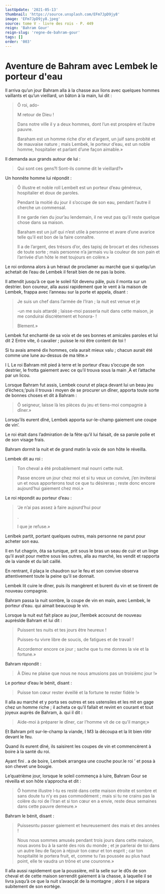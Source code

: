 ```yaml
---
lastUpdate: '2021-05-13'
thumbnail: 'https://source.unsplash.com/EFm7JpD9jy8'
image: 'EFm7JpD9jy8.jpeg'
source: tome V - livre des rois - P. 449
reign: 'Bahram Gour'
reign-slug: 'regne-de-bahram-gour'
tags: []
order: '003'
---
```


# Aventure de Bahram avec Lembek le porteur d'eau

Il arriva qu’un jour Bahram alla à la chasse aux lions avec quelques hommes vaillants et qu’un vieillard, un bâton à la main, lui dit :

> Ô roi, ado-
>
> M retour de Dieu !
>
> Dans notre ville il y a deux hommes, dont l’un est prospère et l’autre pauvre.
>
> Baraham est un homme riche d’or et d’argent, un juif sans probité et de mauvaise nature ; mais Lembek, le porteur d’eau, est un noble homme, hospitalier et parlant d’une façon aimable.»

Il demanda aux grands autour de lui :

> Qui sont ces gens?l Sont-ils comme dit le vieillard?»

Un honnête homme lui répondit :

> Ô illustre et noble roll Lembelt est un porteur d’eau généreux, hospitalier et doux de paroles.
>
> Pendant la moitié du jour il s’occupe de son eau, pendant l’autre il cherche un commensal.
>
> Il ne garde rien du jour’au lendemain, il ne veut pas qu’il reste quelque chose dans sa maison.
>
> Baraham est un juif qui n’est utile à personne et avare d’une avarice telle qu’il est bon de la faire connaître.
>
> Il a de l’argent, des trésors d’or, des tapisj de brocart et des richesses de toute sorte ; mais personne n’a jarmais vu la couleur de son pain et l’arrivée d’un hôte le met toujours en colère.»

Le roi ordonna alors à un héraut de proclamer au marché que si quelqu’un achetait de l’eau de Lembek il ferait bien de ne pas la boire.

Il attendit jusqu’à ce que le soleil fût devenu pâle, puis il monta sur un destrier. bon coureur, alla aussi rapidement que le vent à la maison de Lembek, frappa avec l’anneau sur la porte et appela, disant :

> Je suis un chef dans l’armée de l’Iran ; la nuit est venue et je
>
> -un me suis attardé ; laisse-moi passerla nuit dans cette maison, je me conduirai discrètement et honora- !
>
> Blement.»

Lembek fut enchanté de sa voix et de ses bonnes et amicales paroles et lui dit 2 Entre vite, ô cavalier ; puisse le roi être content de toi !

Si tu avais amené dix hommes, cela aurait mieux valu ; chacun aurait été comme une lune au-dessus de ma tête.»

I L Le roi Bahram mit pied à terre et le porteur d’eau s’occupe de son destrier, le frotta gaiement avec ce qu’il trouva sous la main ,À et l’attache par un licou.

Lorsque Bahram fut assis, Lembek courut et plaça devant lui un beau jeu d’échecs;’puis il trouva i moyen de se procurer un dîner, apporta toute sorte de bonnes choses et dit à Bahram :

> Ô seigneur, laisse là les pièces du jeu et tiens-moi compagnie à dîner.»

Lorsqu’ils eurent dîné, Lembek apporta sur-le-champ gaiement une coupe de vin’.

Le roi était dans l’admiration de la fête qu’il lui faisait, de sa parole polie et de son visage frais.

Bahram dormit la nuit et de grand matin la voix de son hôte le réveilla.

Lembek dit au roi :

> Ton cheval a été probablement mal nourri cette nuit.
>
> Passe encore un jour chez moi et si tu veux un convive, j’en inviterai un et nous apporterons tout ce que tu désireras ; reste donc encore aujourd’hui gaiement chez moi.»

Le roi répondit au porteur d’eau :

> ’Je n’ai pas assez à faire aujourd’hui pour
>
> .
>
> l que je refuse.»

Lenlbek partit, portant quelques outres, mais personne ne parut pour acheter son eau.

Il en fut chagrin, ôta sa tunique, prit sous le bras un seau de cuir et un linge qu’il avait pour mettre sous les outres, alla au marché, les vendit et rapporta de la viande et du lait caillé.

En rentrant, il plaça le chaudron sur le feu et son convive observa attentivement toute la peine qu’il se donnait.

Lembek lit cuire le dîner, puis ils mangèrent et burent du vin et se tinrent de nouveau compagnie.

Bahram passa la nuit sombre, la coupe de vin en main, avec Lembek, le porteur d’eau. qui aimait beaucoup le vin.

Lorsque la nuit eut fait place au jour,.I1embek accourut de nouveau auprèslde Bahram et lui dit :

> Puissent tes nuits et tes jours être heureux !
>
> Puisses-tu vivre libre de soucis, de fatigues et de travail !
>
> Accordemor encore ce jour ; sache que tu me donnes la vie et la fortune.»

Bahram répondit :

> À Dieu ne plaise que nous ne nous amusions pas un troisièmc jour !»

Le porteur d’eau le bénit, disant :

> Puisse ton cœur rester éveillé et la fortune te rester fidèle !»

Il alla au marché et y porta ses outres et ses ustensiles et les mit en gage chez un homme riche ; il acheta ce qu’il fallait et revint en courant et tout joyeux auprès de Bahram, à. qui il dit :

> Aide-moi à préparer le dîner, car l’homme vit de ce qu’il mange;»

Et Bahram prit sur-le-champ la viande, I M3 la découpa et la lit bien rôtir devant le feu.

Quand ils eurent dîné, ils saisirent les coupes de vin et commencèrent à boire à la santé du roi.

Ayant fini .
a de boire, Lembek arrangea une couche pour.le roi ’
et posa à son chevet une bougie.

Le’quatrième jour, lorsque le soleil commença à luire, Bahram Gour se réveilla et son hôte s’approcha et dit :

> Ô homme illustre l-tu es resté dans cette maison étroite et sombre et sans doute tu n’y es pas commodément ; mais si tu ne crains pas la colère du roi de l’Iran et si ton cœur en a envie, reste deux semaines dans cette pauvre demeure.»

Bahram le bénit, disant :

> Puissesntu passer gaiement et heureusement des mais et des années !
>
> Nous nous sommes amusés pendant trois jours dans cette maison, nous avons bu à la santé des rois du monde ; et je parlerai de toi dans un autre lieu de façon à réjouir ton cœur et ton esprit ; car ton hospitalité le portera fruit, et, comme tu l’as poussée au plus haut point, elle te vaudra un trône et une couronne.»

Il alla aussi rapidement que la poussière, mil la selle sur le d0s de son cheval et de cette maison serrendit gaiement à la chasse, à laquelle il se livra jusqu’à ce que la nuit s’avaoçàt de la montagne ; alors il se sépara subitement de son eortége.
